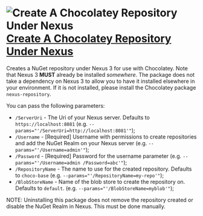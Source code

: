 # ![Create A Chocolatey Repository Under Nexus](https://rawcdn.githack.com/pauby/ChocoPackages/0eee89ce0a577b6d780c24f7c4cd2de52177e34b/icons/chocolatey-nexus-repo.png "Nexus Logo") [Create A Chocolatey Repository Under Nexus](https://chocolatey.org/packages/chocolatey-nexus-repo)

Creates a NuGet repository under Nexus 3 for use with Chocolatey. Note that Nexus 3 **MUST** already be installed _somewhere_. The package does not take a dependency on Nexus 3 to allow you to have it installed elsewhere in your environment. If it is not installed, please install the Chocolatey package `nexus-repository`.

You can pass the following parameters:

* `/ServerUri`      - The Uri of your Nexus server. Defaults to `https://localhost:8081` (e.g. `--params="'/ServerUri=http://localhost:8081'"`);
* `/Username`       - [Required] Username with permissions to create repositories and add the NuGet Realm on your Nexus server (e.g. `--params="'/Username=admin'"`);
* `/Password`       - [Required] Password for the username parameter (e.g. `--params="'/Username=admin /Password=abc'"`);
* `/RepositoryName` - The name to use for the created repository. Defaults to `choco-base` (e.g. `--params="'/RepositoryName=my-repo'"`);
* `/BlobStoreName`  - Name of the blob store to create the repository on. Defaults to `default`. (e.g. `--params="'/BlobStoreName=myblob'"`);

NOTE: Uninstalling this package does not remove the repository created or disable the NuGet Realm in Nexus. This must be done manually.